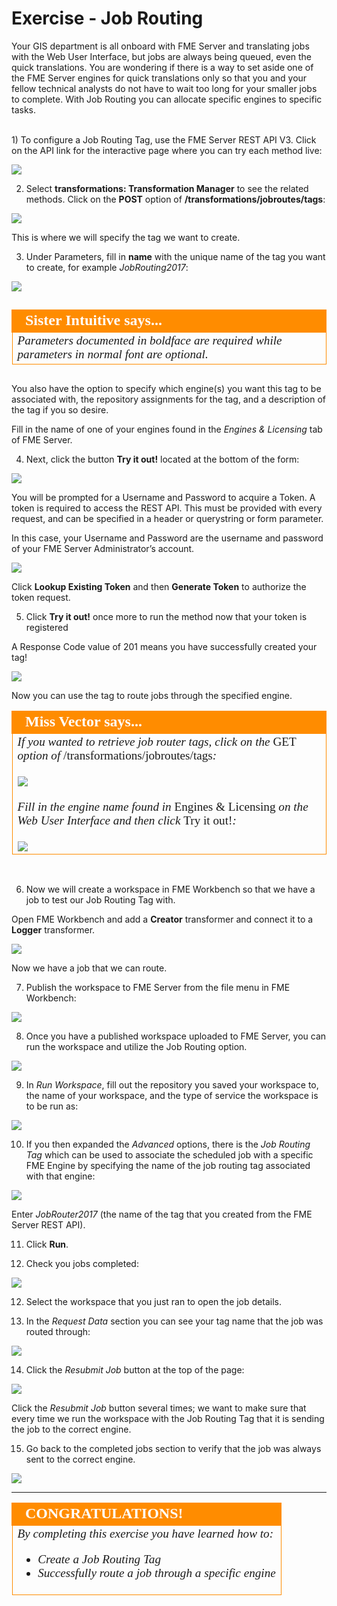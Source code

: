 # Exercise - Job Routing #

Your GIS department is all onboard with FME Server and translating jobs with the Web User Interface, but jobs are always being queued, even the quick translations. You are wondering if there is a way to set aside one of the FME Server engines for quick translations only so that you and your fellow technical analysts do not have to wait too long for your smaller jobs to complete. With Job Routing you can allocate specific engines to specific tasks.


<br>
1) To configure a Job Routing Tag, use the FME Server REST API V3. Click on the API link for the interactive page where you can try each method live:

![](./Images/3.401.RESTAPI_pageLink.png)

2) Select **transformations: Transformation Manager** to see the related methods. Click on the **POST** option of **/transformations/jobroutes/tags**:

![](./Images/3.402.JobRouting_APIPost.png)

This is where we will specify the tag we want to create.

3) Under Parameters, fill in **name** with the unique name of the tag you want to create, for example *JobRouting2017*:

![](./Images/3.403.JobRouting_APIPostParameters.png)

##

<!--Sister Intuitive says...--> 

<table style="border-spacing: 0px">
<tr>
<td style="vertical-align:middle;background-color:darkorange;border: 2px solid darkorange">
<i class="fa fa-bolt fa-lg fa-pull-left fa-fw" style="color:white;padding-right: 12px;vertical-align:text-top"></i>
<span style="color:white;font-size:x-large;font-weight: bold;font-family:serif">Sister Intuitive says...</span>
</td>
</tr>

<tr>
<td style="border: 1px solid darkorange">
<span style="font-family:serif; font-style:italic; font-size:larger">
Parameters documented in boldface are required while parameters in normal font are optional.
</span>
</td>
</tr>
</table>

##

You also have the option to specify which engine(s) you want this tag to be associated with, the repository assignments for the tag, and a description of the tag if you so desire.

Fill in the name of one of your engines found in the *Engines & Licensing* tab of FME Server.

4) Next, click the button **Try it out!** located at the bottom of the form:

![](./Images/3.404.JobRouting_APIPost1.png)

You will be prompted for a Username and Password to acquire a Token. A token is required to access the REST API. This must be provided with every request, and can be specified in a header or querystring or form parameter.

In this case, your Username and Password are the username and password of your FME Server Administrator’s account.

![](./Images/3.405.JobRouting_APIGetParameters2.png)

Click **Lookup Existing Token** and then **Generate Token** to authorize the token request.

5) Click **Try it out!** once more to run the method now that your token is registered

A Response Code value of 201 means you have successfully created your tag!

![](./Images/3.406.JobRouting_APIPostPrintOut.png)

Now you can use the tag to route jobs through the specified engine.

<!--Miss Vector Section--> 

<table style="border-spacing: 0px">
<tr>
<td style="vertical-align:middle;background-color:darkorange;border: 2px solid darkorange">
<i class="fa fa-info-circle fa-lg fa-pull-left fa-fw" style="color:white;padding-right: 12px;vertical-align:text-top"></i>
<span style="color:white;font-size:x-large;font-weight: bold;font-family:serif">Miss Vector says...</span>
</td>
</tr>

<tr>
<td style="border: 1px solid darkorange">
<span style="font-family:serif; font-style:italic; font-size:larger">
If you wanted to retrieve job router tags, click on the </span><span style="font-family:serif; font-style:bold; font-size:larger">GET </span><span style="font-family:serif; font-style:italic; font-size:larger">option of </span><span style="font-family:serif; font-style:bold; font-size:larger">/transformations/jobroutes/tags</span><span style="font-family:serif; font-style:italic; font-size:larger">:
<br><br><img src="./Images/3.426.JobRouting_APIGet.png">
<br><br>Fill in the engine name found in </span><span style="font-family:serif; font-style:bold; font-size:larger">Engines & Licensing </span><span style="font-family:serif; font-style:italic; font-size:larger"> on the Web User Interface and then click </span> <span style="font-family:serif; font-style:bold; font-size:larger">Try it out!</span><span style="font-family:serif; font-style:italic; font-size:larger">:
<br><br><img src="./Images/3.427.JobRouting_APIGetParameters.png">
</span>
</td>
</tr>
</table>
<br>

6) Now we will create a workspace in FME Workbench so that we have a job to test our Job Routing Tag with.

Open FME Workbench and add a **Creator** transformer and connect it to a **Logger** transformer.

![](./Images/3.407.jobRouting_workspace1.png)

Now we have a job that we can route.

7) Publish the workspace to FME Server from the file menu in FME Workbench:

![](./Images/3.408.publishToServer.png)

8) Once you have a published workspace uploaded to FME Server, you can run the workspace and utilize the Job Routing option.

![](./Images/3.409.RunJob.png)

9) In *Run Workspace*, fill out the repository you saved your workspace to, the name of your workspace, and the type of service the workspace is to be run as: 

![](./Images/3.410.runWorkspace.png)

10) If you then expanded the *Advanced* options, there is the *Job Routing Tag* which can be used to associate the scheduled job with a specific FME Engine by specifying the name of the job routing tag associated with that engine:

![](./Images/3.411.runWorkspaceAdvancedOptions.png)

Enter *JobRouter2017* (the name of the tag that you created from the FME Server REST API).

11) Click **Run**.

12) Check you jobs completed:

![](./Images/3.412.Job_Completed_area.png)

12) Select the workspace that you just ran to open the job details.

13) In the *Request Data* section you can see your tag name that the job was routed through: 

![](./Images/3.413.jobRouting_finalCheck.png)

14) Click the *Resubmit Job* button at the top of the page:

![](./Images/3.414.JobRouting_resubmitButton.png)

Click the *Resubmit Job* button several times; we want to make sure that every time we run the workspace with the Job Routing Tag that it is sending the job to the correct engine.

15) Go back to the completed jobs section to verify that the job was always sent to the correct engine.

![](./Images/3.415.JobRouting_engineCheck.png)

---

<!--Exercise Congratulations Section--> 

<table style="border-spacing: 0px">
<tr>
<td style="vertical-align:middle;background-color:darkorange;border: 2px solid darkorange">
<i class="fa fa-thumbs-o-up fa-lg fa-pull-left fa-fw" style="color:white;padding-right: 12px;vertical-align:text-top"></i>
<span style="color:white;font-size:x-large;font-weight: bold;font-family:serif">CONGRATULATIONS!</span>
</td>
</tr>

<tr>
<td style="border: 1px solid darkorange">
<span style="font-family:serif; font-style:italic; font-size:larger">
By completing this exercise you have learned how to:
<br>
<ul><li>Create a Job Routing Tag</li>
<li>Successfully route a job through a specific engine</li>
</ul>
</span>
</td>
</tr>
</table>

